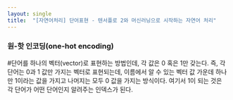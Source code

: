 ```yaml
---
layout: single
title:  "[자연어처리] 단어표현 - 텐서플로 2와 머신러닝으로 시작하는 자연어 처리"
---
```


### 원-핫 인코딩(one-hot encoding)
#단어를 하나의 벡터(vector)로 표현하는 방법인데, 각 값은 0 혹은 1만 갖는다. 즉, 각 단어는 0과 1 값만 가지는 벡터로 표현되는데, 이름에서 알 수 있는 벡터   값 가운데 하나만 1이라는 값을 가지고 나머지는 모두 0 값을 가지는 방식이다. 여기서 1이 되는 것은 각 단어가 어떤 단어인지 알려주는 인덱스가 된다.
